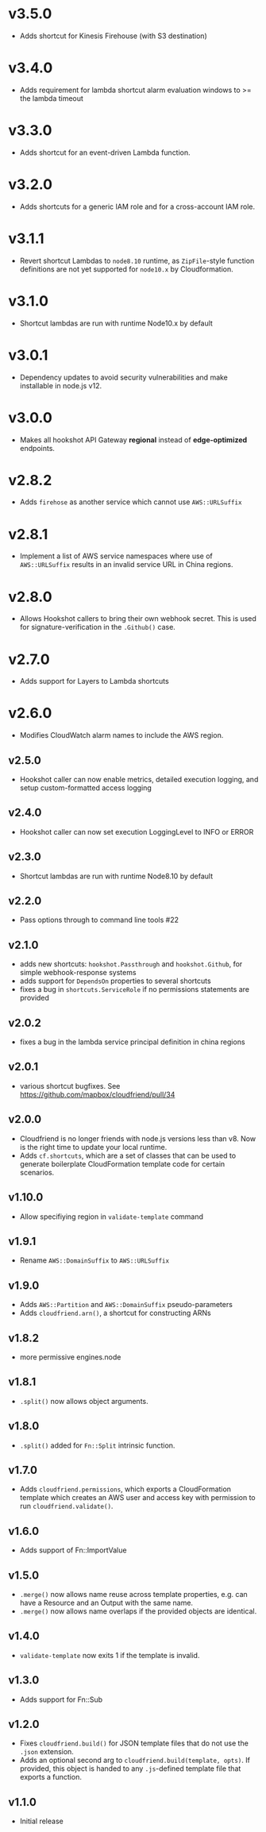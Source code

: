 # v3.5.0

- Adds shortcut for Kinesis Firehouse (with S3 destination)

# v3.4.0

- Adds requirement for lambda shortcut alarm evaluation windows to >= the lambda timeout

# v3.3.0

- Adds shortcut for an event-driven Lambda function.

# v3.2.0

- Adds shortcuts for a generic IAM role and for a cross-account IAM role.

# v3.1.1

- Revert shortcut Lambdas to `node8.10` runtime, as `ZipFile`-style function definitions are not yet supported for `node10.x` by Cloudformation.

# v3.1.0

- Shortcut lambdas are run with runtime Node10.x by default

# v3.0.1

- Dependency updates to avoid security vulnerabilities and make installable in node.js v12.

# v3.0.0

- Makes all hookshot API Gateway **regional** instead of **edge-optimized** endpoints.

# v2.8.2

- Adds `firehose` as another service which cannot use `AWS::URLSuffix`

# v2.8.1

- Implement a list of AWS service namespaces where use of `AWS::URLSuffix` results in an invalid service URL in China regions.

# v2.8.0

- Allows Hookshot callers to bring their own webhook secret. This is used for
signature-verification in the `.Github()` case.

# v2.7.0

- Adds support for Layers to Lambda shortcuts

# v2.6.0

- Modifies CloudWatch alarm names to include the AWS region.

## v2.5.0

- Hookshot caller can now enable metrics, detailed execution logging, and setup custom-formatted access logging

## v2.4.0

- Hookshot caller can now set execution LoggingLevel to INFO or ERROR

## v2.3.0

- Shortcut lambdas are run with runtime Node8.10 by default

## v2.2.0

- Pass options through to command line tools #22

## v2.1.0

- adds new shortcuts: `hookshot.Passthrough` and `hookshot.Github`, for simple webhook-response systems
- adds support for `DependsOn` properties to several shortcuts
- fixes a bug in `shortcuts.ServiceRole` if no permissions statements are provided

## v2.0.2

- fixes a bug in the lambda service principal definition in china regions

## v2.0.1

- various shortcut bugfixes. See https://github.com/mapbox/cloudfriend/pull/34

## v2.0.0

- Cloudfriend is no longer friends with node.js versions less than v8. Now is the right time to update your local runtime.
- Adds `cf.shortcuts`, which are a set of classes that can be used to generate boilerplate CloudFormation template code for certain scenarios.

## v1.10.0

- Allow specifiying region in `validate-template` command

## v1.9.1

- Rename `AWS::DomainSuffix` to `AWS::URLSuffix`

## v1.9.0

- Adds `AWS::Partition` and `AWS::DomainSuffix` pseudo-parameters
- Adds `cloudfriend.arn()`, a shortcut for constructing ARNs

## v1.8.2

- more permissive engines.node

## v1.8.1

- `.split()` now allows object arguments.

## v1.8.0

- `.split()` added for `Fn::Split` intrinsic function.

## v1.7.0

- Adds `cloudfriend.permissions`, which exports a CloudFormation template which creates an AWS user and access key with permission to run `cloudfriend.validate()`.

## v1.6.0

- Adds support of Fn::ImportValue

## v1.5.0

- `.merge()` now allows name reuse across template properties, e.g. can have a Resource and an Output with the same name.
- `.merge()` now allows name overlaps if the provided objects are identical.

## v1.4.0

- `validate-template` now exits 1 if the template is invalid.

## v1.3.0

- Adds support for Fn::Sub

## v1.2.0

- Fixes `cloudfriend.build()` for JSON template files that do not use the `.json` extension.
- Adds an optional second arg to `cloudfriend.build(template, opts)`. If provided, this object is handed to any `.js`-defined template file that exports a function.

## v1.1.0

- Initial release
